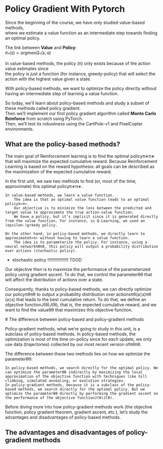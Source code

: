 # Policy Gradient With Pytorch

Since the beginning of the course, we have only studied value-based methods,  
where we estimate a value function as an intermediate step towards finding an optimal policy.

The link between **Value** and **Policy**:  
$\pi_*(s) = argmax Q_*(s,a)$

In value-based methods, the policy (π) only exists because of the action value estimates since  
the policy is just a function (for instance, greedy-policy) that will select the action with the highest value given a state.

With policy-based methods, we want to optimize the policy directly without having an intermediate step of learning a value function.

So today, we’ll learn about policy-based methods and study a subset of these methods called policy gradient.  
Then we’ll implement our first policy gradient algorithm called **Monte Carlo Reinforce** from scratch using PyTorch.  
Then, we’ll test its robustness using the CartPole-v1 and PixelCopter environments.

## What are the policy-based methods?

The main goal of Reinforcement learning is to find the optimal policyπ∗π∗ that will maximize the expected cumulative reward. Because Reinforcement Learning is based on the reward hypothesis: all goals can be described as the maximization of the expected cumulative reward.

In the first unit, we saw two methods to find (or, most of the time, approximate) this optimal policyπ∗π∗.

    In value-based methods, we learn a value function.
        The idea is that an optimal value function leads to an optimal policyπ∗π∗.
        Our objective is to minimize the loss between the predicted and target value to approximate the true action-value function.
        We have a policy, but it’s implicit since it is generated directly from the value function. For instance, in Q-Learning, we used an (epsilon-)greedy policy.

    On the other hand, in policy-based methods, we directly learn to approximateπ∗π∗ without having to learn a value function.
        The idea is to parameterize the policy. For instance, using a neural networkπθπθ​, this policy will output a probability distribution over actions (stochastic policy).
- stochastic policy !!!!!!!!!!!!!!!!! TDOD  

Our objective then is to maximize the performance of the parameterized policy using gradient ascent.
To do that, we control the parameterθθ that will affect the distribution of actions over a state.

Consequently, thanks to policy-based methods, we can directly optimize our policyπθπθ​ to output a probability distribution over actionsπθ(a∣s)πθ​(a∣s) that leads to the best cumulative return. To do that, we define an objective functionJ(θ)J(θ), that is, the expected cumulative reward, and we want to find the valueθθ that maximizes this objective function.

# The difference between policy-based and policy-gradient methods

Policy-gradient methods, what we’re going to study in this unit, is a subclass of policy-based methods. In policy-based methods, the optimization is most of the time on-policy since for each update, we only use data (trajectories) collected by our most recent version ofπθπθ​.

The difference between these two methods lies on how we optimize the parameterθθ:

    In policy-based methods, we search directly for the optimal policy. We can optimize the parameterθθ indirectly by maximizing the local approximation of the objective function with techniques like hill climbing, simulated annealing, or evolution strategies.
    In policy-gradient methods, because it is a subclass of the policy-based methods, we search directly for the optimal policy. But we optimize the parameterθθ directly by performing the gradient ascent on the performance of the objective functionJ(θ)J(θ).

Before diving more into how policy-gradient methods work (the objective function, policy gradient theorem, gradient ascent, etc.), let’s study the advantages and disadvantages of policy-based methods.

## The advantages and disadvantages of policy-gradient methods